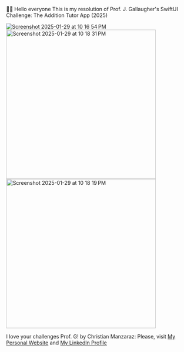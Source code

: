 ✋🏼 Hello everyone
This is my resolution of Prof. J. Gallaugher's SwiftUI Challenge:  The Addition Tutor App (2025)

![Screenshot 2025-01-29 at 10 16 54 PM](https://github.com/user-attachments/assets/2166d7f7-2cbf-45b0-936f-a7b0d21b0134)
<img width="407" alt="Screenshot 2025-01-29 at 10 18 31 PM" src="https://github.com/user-attachments/assets/2c3c9edb-2320-4aaa-8cfe-82c791d8062a" />
<img width="407" alt="Screenshot 2025-01-29 at 10 18 19 PM" src="https://github.com/user-attachments/assets/a93bb2ff-68b9-472c-bcff-398b971472a9" />



I love your challenges Prof. G!
by Christian Manzaraz: 
Please, visit [My Personal Website](https://manzaraz.com.ar) and [My LinkedIn Profile](https://www.linkedin.com/in/manzaraz/)
